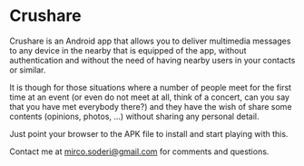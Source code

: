 # Crushare

Crushare is an Android app that allows you to deliver multimedia messages to any device in the nearby that is equipped of the app, without authentication and without the need of having nearby users in your contacts or similar. 

It is though for those situations where a number of people meet for the first time at an event (or even do not meet at all, think of a concert, can you say that you have met everybody there?) and they have the wish of share some contents (opinions, photos, ...) without sharing any personal detail.

Just point your browser to the APK file to install and start playing with this.

Contact me at mirco.soderi@gmail.com for comments and questions.